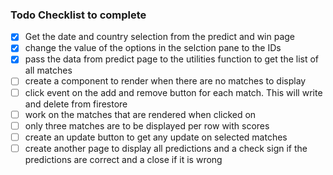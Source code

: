 ### Todo Checklist to complete

- [x] Get the date and country selection from the predict and win page
- [x] change the value of the options in the selction pane to the IDs
- [x] pass the data from predict page to the utilities function to get the list of all matches
- [ ] create a component to render when there are no matches to display
- [ ] click event on the add and remove button for each match. This will write and delete from firestore
- [ ] work on the matches that are rendered when clicked on
- [ ] only three matches are to be displayed per row with scores
- [ ] create an update button to get any update on selected matches
- [ ] create another page to display all predictions and a check sign if the predictions are correct and a close if it is wrong